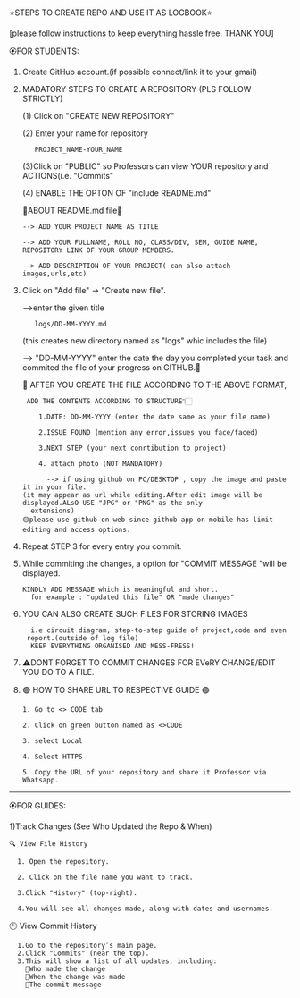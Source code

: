⭐STEPS TO CREATE REPO AND USE IT AS LOGBOOK⭐

[please follow instructions to keep everything hassle free. THANK YOU]

🏵️FOR STUDENTS:

1) Create GitHub account.(if possible connect/link it to your gmail)

2) MADATORY STEPS TO CREATE A REPOSITORY (PLS FOLLOW STRICTLY)

   (1) Click on "CREATE NEW REPOSITORY"

   (2) Enter your name for repository

          PROJECT_NAME-YOUR_NAME

   (3)Click on "PUBLIC" so Professors can view YOUR repository and ACTIONS(i.e. "Commits"

   (4) ENABLE THE OPTON OF "include README.md" 

    🔷ABOUT README.md file🔷

       --> ADD YOUR PROJECT NAME AS TITLE

       --> ADD YOUR FULLNAME, ROLL NO, CLASS/DIV, SEM, GUIDE NAME, REPOSITORY LINK OF YOUR GROUP MEMBERS.

       --> ADD DESCRIPTION OF YOUR PROJECT( can also attach images,urls,etc)

4) Click on "Add file" → "Create new file".

   -->enter the given title 

          logs/DD-MM-YYYY.md

   (this creates new directory named as "logs"  whic includes the file)

    --> "DD-MM-YYYY"  enter the date the day you completed your task and commited the file of your progress on GITHUB.🙂

    💠 AFTER YOU CREATE THE FILE ACCORDING TO THE ABOVE FORMAT, 

        ADD THE CONTENTS ACCORDING TO STRUCTURE👇🏻

           1.DATE: DD-MM-YYYY (enter the date same as your file name)

           2.ISSUE FOUND (mention any error,issues you face/faced)

           3.NEXT STEP (your next conrtibution to project)

           4. attach photo (NOT MANDATORY)

             --> if using github on PC/DESKTOP , copy the image and paste it in your file.
       (it may appear as url while editing.After edit image will be displayed.ALsO USE "JPG" or "PNG" as the only
         extensions)
       🟡please use github on web since github app on mobile has limit editing and access options.


6) Repeat STEP 3  for every entry you commit.

7) While commiting the changes, a option for "COMMIT MESSAGE "will be displayed. 

       KINDLY ADD MESSAGE which is meaningful and short. 
         for example : "updated this file" OR "made changes"

9) YOU CAN ALSO CREATE SUCH FILES FOR STORING IMAGES

         i.e circuit diagram, step-to-step guide of project,code and even
        report.(outside of log file)
         KEEP EVERYTHING ORGANISED AND MESS-FRESS!

11) ⚠️DONT FORGET TO COMMIT CHANGES FOR EVeRY CHANGE/EDIT YOU DO TO A FILE.

12) 🟢 HOW TO SHARE URL TO RESPECTIVE GUIDE 🟢

        1. Go to <> CODE tab
     
        2. Click on green button named as <>CODE
     
        3. select Local
     
        4. Select HTTPS
     
        5. Copy the URL of your repository and share it Professor via Whatsapp.
-------------------------------------------------------------------------------------------------------------------------------------------------------------------------

🏵️FOR GUIDES:

  1)Track Changes (See Who Updated the Repo & When)
  
    🔍 View File History
    
      1. Open the repository.
      
      2. Click on the file name you want to track.
      
      3.Click "History" (top-right).
      
      4.You will see all changes made, along with dates and usernames.
     
  🕒 View Commit History
      
      1.Go to the repository’s main page.
      2.Click "Commits" (near the top).
      3.This will show a list of all updates, including:
        💠Who made the change
        💠When the change was made
        💠The commit message


                   

